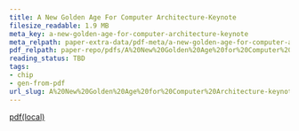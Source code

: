 ```yaml
---
title: A New Golden Age For Computer Architecture-Keynote
filesize_readable: 1.9 MB
meta_key: a-new-golden-age-for-computer-architecture-keynote
meta_relpath: paper-extra-data/pdf-meta/a-new-golden-age-for-computer-architecture-keynote.yaml
pdf_relpath: paper-repo/pdfs/A%20New%20Golden%20Age%20for%20Computer%20Architecture-keynote.pdf
reading_status: TBD
tags:
- chip
- gen-from-pdf
url_slug: A%20New%20Golden%20Age%20for%20Computer%20Architecture-keynote
---
```


[pdf(local)](../../paper-repo/pdfs/A%20New%20Golden%20Age%20for%20Computer%20Architecture-keynote.pdf)
